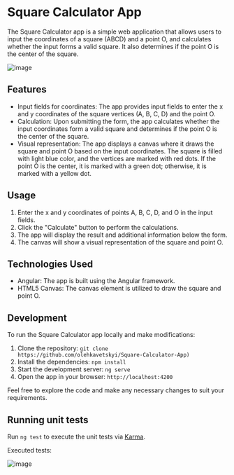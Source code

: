 # Square Calculator App

The Square Calculator app is a simple web application that allows users to input the coordinates of a square (ABCD) and a point O, and calculates whether the input forms a valid square. It also determines if the point O is the center of the square.

![image](https://github.com/olehkavetskyi/Square-Calculator-App/assets/110283090/1c06b8fb-8b07-4f71-924e-cdd5ef6e0938)

## Features

- Input fields for coordinates: The app provides input fields to enter the x and y coordinates of the square vertices (A, B, C, D) and the point O.
- Calculation: Upon submitting the form, the app calculates whether the input coordinates form a valid square and determines if the point O is the center of the square.
- Visual representation: The app displays a canvas where it draws the square and point O based on the input coordinates. The square is filled with light blue color, and the vertices are marked with red dots. If the point O is the center, it is marked with a green dot; otherwise, it is marked with a yellow dot.

## Usage

1. Enter the x and y coordinates of points A, B, C, D, and O in the input fields.
2. Click the "Calculate" button to perform the calculations.
3. The app will display the result and additional information below the form.
4. The canvas will show a visual representation of the square and point O.

## Technologies Used

- Angular: The app is built using the Angular framework.
- HTML5 Canvas: The canvas element is utilized to draw the square and point O.

## Development

To run the Square Calculator app locally and make modifications:

1. Clone the repository: `git clone https://github.com/olehkavetskyi/Square-Calculator-App)`
2. Install the dependencies: `npm install`
3. Start the development server: `ng serve`
4. Open the app in your browser: `http://localhost:4200`

Feel free to explore the code and make any necessary changes to suit your requirements.

## Running unit tests

Run `ng test` to execute the unit tests via [Karma](https://karma-runner.github.io).

Executed tests:

![image](https://github.com/olehkavetskyi/Square-Calculator-App/assets/110283090/e2742253-eb9b-4403-ad4a-829956fd21a0)
